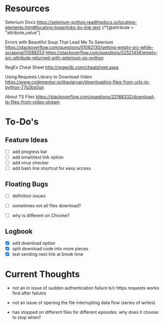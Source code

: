 # Resources
Selenium Docs
https://selenium-python.readthedocs.io/locating-elements.html#locating-hyperlinks-by-link-text
//*[@attribute = "attribute_value"]

Errors with Beautiful Soup That Lead Me To Selenium
https://stackoverflow.com/questions/51082130/getting-empty-src-while-scraping/51088253
https://stackoverflow.com/questions/52521456/empty-src-attribute-returned-with-selenium-on-python

RegEx Cheat Sheet
http://regexlib.com/cheatsheet.aspx

Using Requests Library to Download Video
https://www.codementor.io/@aviaryan/downloading-files-from-urls-in-python-77q3bs0un

About TS Files
https://stackoverflow.com/questions/22188332/download-ts-files-from-video-stream

# To-Do's
## Feature Ideas 
- [ ] add progress bar
- [ ] add email/text link option
- [ ] add virus checker
- [ ] add bash line shortcut for easy access

## Floating Bugs
- [ ] definition issues
- [ ] sometimes not all files download?
- [ ] why is different on Chrome?


## Logbook
- [x] add download option
- [x] split download code into more pieces 
- [x] test sending next link at break time

# Current Thoughts
- not an in issue of sudden authentication failure b/c https requests works find after failutre
- not an issue of opening the file interrupting data flow (series of writes)

- has stopped on different files for different episodes. why does it choose to stop when?